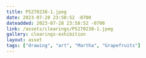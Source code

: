 ```yaml
---
title: P5270238-1.jpeg
date: 2023-07-28 23:58:52 -0700
dateadded: 2023-07-28 23:58:52 -0700
link: /assets/clearings/P5270238-1.jpeg
gallery: clearings-exhibition
layout: asset
tags: ["drawing", "art", "Martha", "Grapefruits"]
--- 
```

